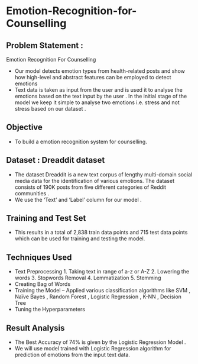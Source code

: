 # Emotion-Recognition-for-Counselling
## Problem Statement : 
Emotion Recognition For Counselling
* Our model detects emotion types from health-related posts and show how high-level and abstract features can be employed to detect emotions 	
* Text data is taken as input from the user and is used it to analyse the emotions based on the text input by the user . In the initial stage of the model we keep it simple to analyse two emotions i.e. stress and not stress based on our dataset .
## Objective
* To build a emotion recognition system for counselling.
## Dataset : Dreaddit dataset
* The dataset Dreaddit is a new text corpus of lengthy multi-domain social media data for the identification of various emotions. The dataset consists of 190K posts from five different categories of Reddit communities .
* We use the ‘Text’ and ‘Label’ column for our model .
## Training and Test Set 
* This results in a total of 2,838 train data points and 715 test data points which can be used for training and testing the model. 
## Techniques Used
* Text Preprocessing
         1. Taking text in range of a-z or A-Z 
         2. Lowering the words 
         3. Stopwords Removal
         4. Lemmatization
         5. Stemming 
* Creating Bag of Words
* Training the Model – Applied various classification algorithms like SVM , Naïve Bayes , Random Forest , Logistic Regression , K-NN , Decision Tree
* Tuning the Hyperparameters
## Result Analysis
* The Best Accuracy of 74% is given by the Logistic Regression Model .
* We will use model trained with Logistic Regression algorithm for prediction of emotions from the input text data.





